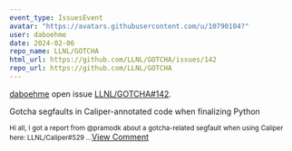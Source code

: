 ```yaml
---
event_type: IssuesEvent
avatar: "https://avatars.githubusercontent.com/u/10790104?"
user: daboehme
date: 2024-02-06
repo_name: LLNL/GOTCHA
html_url: https://github.com/LLNL/GOTCHA/issues/142
repo_url: https://github.com/LLNL/GOTCHA
---
```


<a href='https://github.com/daboehme' target='_blank'>daboehme</a> open issue <a href='https://github.com/LLNL/GOTCHA/issues/142' target='_blank'>LLNL/GOTCHA#142</a>.

<p>Gotcha segfaults in Caliper-annotated code when finalizing Python</p><small>Hi all, I got a report from @pramodk about a gotcha-related segfault when using Caliper here: LLNL/Caliper#529...</small><a href='https://github.com/LLNL/GOTCHA/issues/142' target='_blank'>View Comment</a>